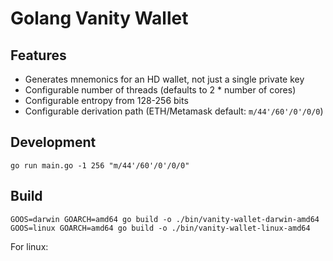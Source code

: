 # Golang Vanity Wallet

## Features
* Generates mnemonics for an HD wallet, not just a single private key
* Configurable number of threads (defaults to 2 * number of cores)
* Configurable entropy from 128-256 bits
* Configurable derivation path (ETH/Metamask default: `m/44'/60'/0'/0/0`)

## Development

```
go run main.go -1 256 "m/44'/60'/0'/0/0"
```

## Build

```
GOOS=darwin GOARCH=amd64 go build -o ./bin/vanity-wallet-darwin-amd64
GOOS=linux GOARCH=amd64 go build -o ./bin/vanity-wallet-linux-amd64
```

For linux:
```
```

